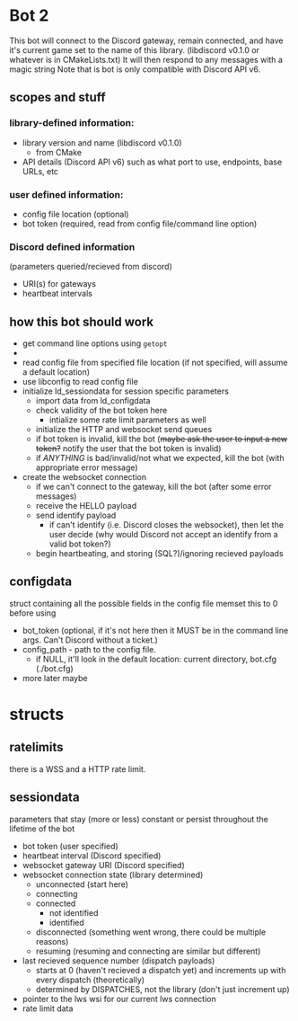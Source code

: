 # Bot 2
This bot will connect to the Discord gateway, remain connected, 
    and have it's current game set to the name of this library. (libdiscord v0.1.0 or whatever is in CMakeLists.txt)
It will then respond to any messages with a magic string 
Note that is bot is only compatible with Discord API v6.
## scopes and stuff

### library-defined information:
- library version and name (libdiscord v0.1.0)
  - from CMake
- API details (Discord API v6) such as what port to use, endpoints, base URLs, etc
     

### user defined information:
- config file location (optional)
- bot token (required, read from config file/command line option)

### Discord defined information
(parameters queried/recieved from discord)
- URI(s) for gateways
- heartbeat intervals

## how this bot should work
- get command line options using `getopt`
- 
- read config file from specified file location (if not specified, will assume a default location)
- use libconfig to read config file
- initialize ld_sessiondata for session specific parameters
    - import data from ld_configdata
    - check validity of the bot token here
        - intialize some rate limit parameters as well 
    - initialize the HTTP and websocket send queues
    - if bot token is invalid, kill the bot (~~maybe ask the user to input a new token?~~ notify the user that the bot 
    token is invalid)
    - if _ANYTHING_ is bad/invalid/not what we expected, kill the bot (with appropriate error message)
- create the websocket connection
    - if we can't connect to the gateway, kill the bot (after some error messages)
    - receive the HELLO payload
    - send identify payload
        - if can't identify (i.e. Discord closes the websocket), then let the user decide 
        (why would Discord not accept an identify from a valid bot token?)
    - begin heartbeating, and storing (SQL?)/ignoring recieved payloads
    
## configdata
struct containing all the possible fields in the config file
memset this to 0 before using
- bot_token (optional, if it's not here then it MUST be in the command line args. Can't Discord without a ticket.)
- config_path - path to the config file. 
    - if NULL, it'll look in the default location: current directory, bot.cfg (./bot.cfg)
- more later maybe

# structs 
## ratelimits
there is a WSS and a HTTP rate limit.


## sessiondata
parameters that stay (more or less) constant or persist throughout the lifetime of the bot
- bot token (user specified)
- heartbeat interval (Discord specified)
- websocket gateway URI (Discord specified)
- websocket connection state (library determined)
    - unconnected (start here)
    - connecting
    - connected 
        - not identified
        - identified
    - disconnected (something went wrong, there could be multiple reasons)
    - resuming (resuming and connecting are similar but different)
- last recieved sequence number (dispatch payloads)
    - starts at 0 (haven't recieved a dispatch yet) and increments up with every dispatch (theoretically)
    - determined by DISPATCHES, not the library (don't just increment up)
- pointer to the lws wsi for our current lws connection
- rate limit data
   
